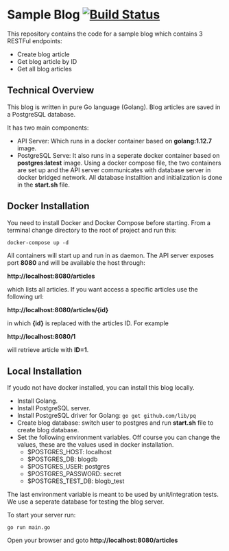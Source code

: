 # Sample Blog [![Build Status](https://travis-ci.org/fshahy/sampleblog.svg?branch=master)](https://travis-ci.org/fshahy/sampleblog)
This repository contains the code for a sample blog which contains 3 RESTFul endpoints:
- Create blog article
- Get blog article by ID
- Get all blog articles

## Technical Overview
This blog is written in pure Go language (Golang). Blog articles are saved in a PostgreSQL database. 

It has two main components:
- API Server: Which runs in a docker container based on **golang:1.12.7** image.
- PostgreSQL Serve: It also runs in a seperate docker container based on **postgres:latest** image.
Using a docker compose file, the two containers are set up and the API server communicates with database server in docker bridged network.
All database installtion and initialization is done in the **start.sh** file.

## Docker Installation
You need to install Docker and Docker Compose before starting.
From a terminal change directory to the root of project and run this:

```docker-compose up -d```

All containers will start up and run in as daemon.
The API server exposes port **8080** and will be available the host through:

**http://localhost:8080/articles** 

which lists all articles. If you want access a specific articles use the following url:

**http://localhost:8080/articles/{id}** 

in which **{id}** is replaced with the articles ID.
For example 

**http://localhost:8080/1** 

will retrieve article with **ID=1**.

## Local Installation
If youdo not have docker installed, you can install this blog locally.
- Install Golang.
- Install PostgreSQL server.
- Install PostgreSQL driver for Golang: ```go get github.com/lib/pq```
- Create blog database: switch user to postgres and run **start.sh** file to create blog database.
- Set the following environment variables. Off course you can change the values, these are the values used in docker installation.
    - $POSTGRES_HOST: localhost
    - $POSTGRES_DB: blogdb
    - $POSTGRES_USER: postgres
    - $POSTGRES_PASSWORD: secret
    - $POSTGRES_TEST_DB: blogb_test

The last environment variable is meant to be used by unit/integration tests. We use a seperate database for testing the blog server.

To start your server run:

```go run main.go```

Open your browser and goto **http://localhost:8080/articles**
